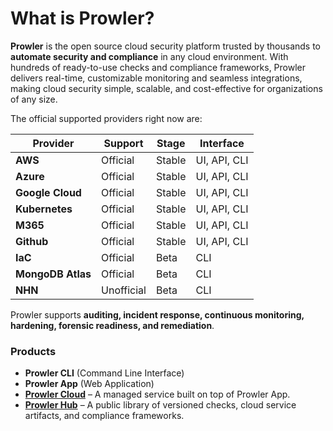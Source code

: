 # What is Prowler?

**Prowler** is the open source cloud security platform trusted by thousands to **automate security and compliance** in any cloud environment. With hundreds of ready-to-use checks and compliance frameworks, Prowler delivers real-time, customizable monitoring and seamless integrations, making cloud security simple, scalable, and cost-effective for organizations of any size.

The official supported providers right now are:

| Provider | Support | Stage | Interface |
|----------|--------|-------|----------|
| **AWS** | Official | Stable | UI, API, CLI |
| **Azure** | Official | Stable | UI, API, CLI |
| **Google Cloud** | Official | Stable | UI, API, CLI |
| **Kubernetes** | Official | Stable | UI, API, CLI |
| **M365** | Official | Stable | UI, API, CLI |
| **Github** | Official | Stable | UI, API, CLI |
| **IaC** | Official | Beta | CLI |
| **MongoDB Atlas** | Official | Beta | CLI |
| **NHN** | Unofficial | Beta | CLI |

Prowler supports **auditing, incident response, continuous monitoring, hardening, forensic readiness, and remediation**.

### Products

- **Prowler CLI** (Command Line Interface)
- **Prowler App** (Web Application)
- [**Prowler Cloud**](https://cloud.prowler.com) – A managed service built on top of Prowler App.
- [**Prowler Hub**](https://hub.prowler.com) – A public library of versioned checks, cloud service artifacts, and compliance frameworks.
